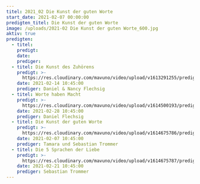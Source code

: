 ```yaml
---
titel: 2021_02 Die Kunst der guten Worte
start_date: 2021-02-07 00:00:00
predigten_titel: Die Kunst der guten Worte
image: /uploads/2021-02 Die Kunst der guten Worte_600.jpg
aktiv: true
predigten:
  - titel:
    predigt:
    date:
    prediger:
  - titel: Die Kunst des Zuhörens
    predigt: >-
      https://res.cloudinary.com/mavuno/video/upload/v1613291255/predigten/Die%20Kunst%20der%20guten%20Worte/2021-02-14_GoDi_Mavuno_Berlin_-_Die_Kunst_der_guten_Worte_2.mp3
    date: 2021-02-14 10:45:00
    prediger: Daniel & Nancy Flechsig
  - titel: Worte haben Macht
    predigt: >-
      https://res.cloudinary.com/mavuno/video/upload/v1614500193/predigten/Die%20Kunst%20der%20guten%20Worte/2021-02-28_GoDi_Mavuno_Berlin_-_Kunst_der_guten_Worte_4_-_Worte_haben_Macht_1.mp3
    date: 2021-02-28 10:45:00
    prediger: Daniel Flechsig
  - titel: Die Kunst der guten Worte
    predigt: >-
      https://res.cloudinary.com/mavuno/video/upload/v1614675786/predigten/Die%20Kunst%20der%20guten%20Worte/Die_Kunst_der_guten_Worte_Teil_1_07.02.2021_Sebastian_Trommer.mp3
    date: 2021-02-07 10:45:00
    prediger: Tamara und Sebastian Trommer
  - titel: Die 5 Sprachen der Liebe
    predigt: >-
      https://res.cloudinary.com/mavuno/video/upload/v1614675787/predigten/Die%20Kunst%20der%20guten%20Worte/Die_Kunst_der_guten_Worte___Teil_3___Die_5_Sprachen_der_Liebe___21.02.2021___Sebastian_Trommer.mp3
    date: 2021-02-21 10:45:00
    prediger: Sebastian Trommer
---
```



